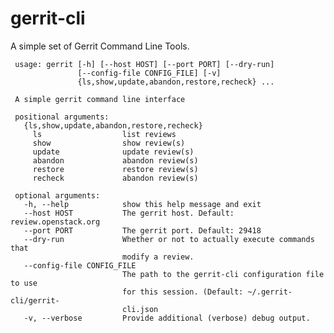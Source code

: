 # gerrit-cli
A simple set of Gerrit Command Line Tools.

     usage: gerrit [-h] [--host HOST] [--port PORT] [--dry-run]
                   [--config-file CONFIG_FILE] [-v]
                   {ls,show,update,abandon,restore,recheck} ...

     A simple gerrit command line interface

     positional arguments:
       {ls,show,update,abandon,restore,recheck}
         ls                  list reviews
         show                show review(s)
         update              update review(s)
         abandon             abandon review(s)
         restore             restore review(s)
         recheck             abandon review(s)

     optional arguments:
       -h, --help            show this help message and exit
       --host HOST           The gerrit host. Default: review.openstack.org
       --port PORT           The gerrit port. Default: 29418
       --dry-run             Whether or not to actually execute commands that
                             modify a review.
       --config-file CONFIG_FILE
                             The path to the gerrit-cli configuration file to use
                             for this session. (Default: ~/.gerrit-cli/gerrit-
                             cli.json
       -v, --verbose         Provide additional (verbose) debug output.
